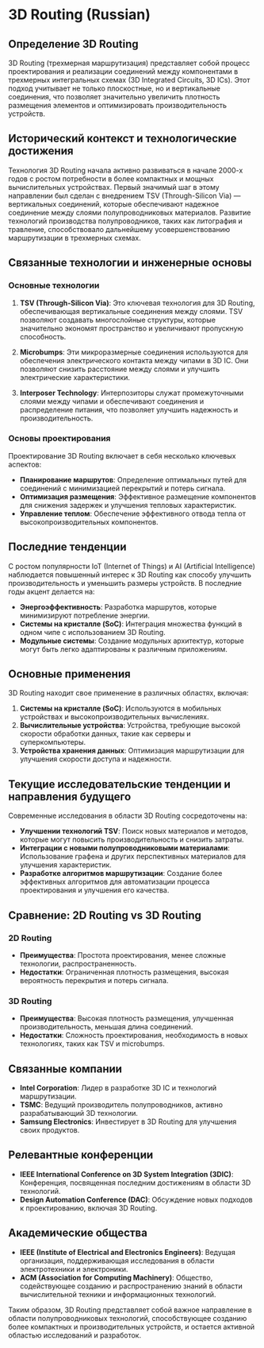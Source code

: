 # 3D Routing (Russian)

## Определение 3D Routing

3D Routing (трехмерная маршрутизация) представляет собой процесс проектирования и реализации соединений между компонентами в трехмерных интегральных схемах (3D Integrated Circuits, 3D ICs). Этот подход учитывает не только плоскостные, но и вертикальные соединения, что позволяет значительно увеличить плотность размещения элементов и оптимизировать производительность устройств.

## Исторический контекст и технологические достижения

Технология 3D Routing начала активно развиваться в начале 2000-х годов с ростом потребности в более компактных и мощных вычислительных устройствах. Первый значимый шаг в этому направлении был сделан с внедрением TSV (Through-Silicon Via) — вертикальных соединений, которые обеспечивают надежное соединение между слоями полупроводниковых материалов. Развитие технологий производства полупроводников, таких как литография и травление, способствовало дальнейшему усовершенствованию маршрутизации в трехмерных схемах.

## Связанные технологии и инженерные основы

### Основные технологии

1. **TSV (Through-Silicon Via)**: Это ключевая технология для 3D Routing, обеспечивающая вертикальные соединения между слоями. TSV позволяют создавать многослойные структуры, которые значительно экономят пространство и увеличивают пропускную способность.

2. **Microbumps**: Эти микроразмерные соединения используются для обеспечения электрического контакта между чипами в 3D IC. Они позволяют снизить расстояние между слоями и улучшить электрические характеристики.

3. **Interposer Technology**: Интерпозиторы служат промежуточными слоями между чипами и обеспечивают соединения и распределение питания, что позволяет улучшить надежность и производительность.

### Основы проектирования

Проектирование 3D Routing включает в себя несколько ключевых аспектов:

- **Планирование маршрутов**: Определение оптимальных путей для соединений с минимизацией перекрытий и потерь сигнала.
- **Оптимизация размещения**: Эффективное размещение компонентов для снижения задержек и улучшения тепловых характеристик.
- **Управление теплом**: Обеспечение эффективного отвода тепла от высокопроизводительных компонентов.

## Последние тенденции

С ростом популярности IoT (Internet of Things) и AI (Artificial Intelligence) наблюдается повышенный интерес к 3D Routing как способу улучшить производительность и уменьшить размеры устройств. В последние годы акцент делается на:

- **Энергоэффективность**: Разработка маршрутов, которые минимизируют потребление энергии.
- **Системы на кристалле (SoC)**: Интеграция множества функций в одном чипе с использованием 3D Routing.
- **Модульные системы**: Создание модульных архитектур, которые могут быть легко адаптированы к различным приложениям.

## Основные применения

3D Routing находит свое применение в различных областях, включая:

1. **Системы на кристалле (SoC)**: Используются в мобильных устройствах и высокопроизводительных вычислениях.
2. **Вычислительные устройства**: Устройства, требующие высокой скорости обработки данных, такие как серверы и суперкомпьютеры.
3. **Устройства хранения данных**: Оптимизация маршрутизации для улучшения скорости доступа и надежности.

## Текущие исследовательские тенденции и направления будущего

Современные исследования в области 3D Routing сосредоточены на:

- **Улучшении технологий TSV**: Поиск новых материалов и методов, которые могут повысить производительность и снизить затраты.
- **Интеграции с новыми полупроводниковыми материалами**: Использование графена и других перспективных материалов для улучшения характеристик.
- **Разработке алгоритмов маршрутизации**: Создание более эффективных алгоритмов для автоматизации процесса проектирования и улучшения его качества.

## Сравнение: 2D Routing vs 3D Routing

### 2D Routing

- **Преимущества**: Простота проектирования, менее сложные технологии, распространенность.
- **Недостатки**: Ограниченная плотность размещения, высокая вероятность перекрытия и потерь сигнала.

### 3D Routing

- **Преимущества**: Высокая плотность размещения, улучшенная производительность, меньшая длина соединений.
- **Недостатки**: Сложность проектирования, необходимость в новых технологиях, таких как TSV и microbumps.

## Связанные компании

- **Intel Corporation**: Лидер в разработке 3D IC и технологий маршрутизации.
- **TSMC**: Ведущий производитель полупроводников, активно разрабатывающий 3D технологии.
- **Samsung Electronics**: Инвестирует в 3D Routing для улучшения своих продуктов.

## Релевантные конференции

- **IEEE International Conference on 3D System Integration (3DIC)**: Конференция, посвященная последним достижениям в области 3D технологий.
- **Design Automation Conference (DAC)**: Обсуждение новых подходов к проектированию, включая 3D Routing.

## Академические общества

- **IEEE (Institute of Electrical and Electronics Engineers)**: Ведущая организация, поддерживающая исследования в области электротехники и электроники.
- **ACM (Association for Computing Machinery)**: Общество, содействующее созданию и распространению знаний в области вычислительной техники и информационных технологий. 

Таким образом, 3D Routing представляет собой важное направление в области полупроводниковых технологий, способствующее созданию более компактных и производительных устройств, и остается активной областью исследований и разработок.